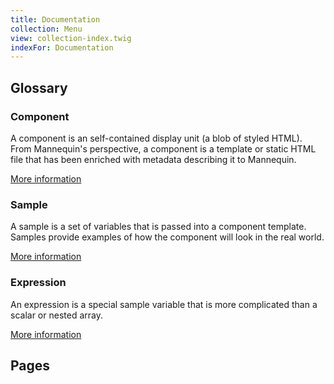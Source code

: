 ```yaml
---
title: Documentation
collection: Menu
view: collection-index.twig
indexFor: Documentation
---
```

## Glossary

### Component
A component is an self-contained display unit (a blob of styled HTML). From Mannequin's perspective, a component is a template or static HTML file that has been enriched with metadata describing it to Mannequin.

[More information](/docs/components)

### Sample
A sample is a set of variables that is passed into a component template.  Samples provide examples of how the component will look in the real world.

[More information](/docs/components#Samples)

### Expression
An expression is a special sample variable that is more complicated than a scalar or nested array.

[More information](/docs/components#Expressions)

## Pages
